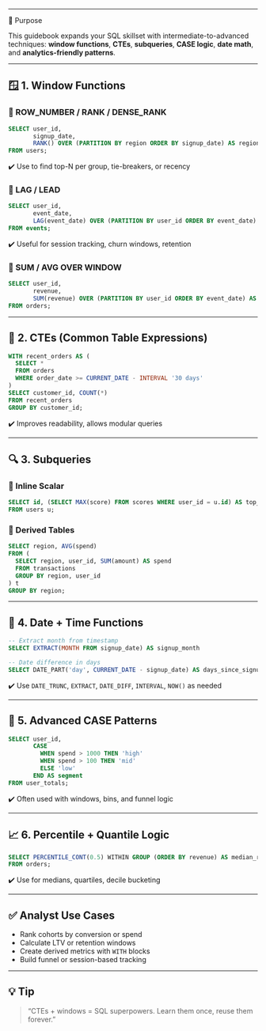 ___
🎯 Purpose

This guidebook expands your SQL skillset with intermediate-to-advanced techniques: **window functions**, **CTEs**, **subqueries**, **CASE logic**, **date math**, and **analytics-friendly patterns**.

---

## 🪟 1. Window Functions

### 🔹 ROW\_NUMBER / RANK / DENSE\_RANK

```sql
SELECT user_id,
       signup_date,
       RANK() OVER (PARTITION BY region ORDER BY signup_date) AS regional_rank
FROM users;
```

✔️ Use to find top-N per group, tie-breakers, or recency

### 🔹 LAG / LEAD

```sql
SELECT user_id,
       event_date,
       LAG(event_date) OVER (PARTITION BY user_id ORDER BY event_date) AS prev_event
FROM events;
```

✔️ Useful for session tracking, churn windows, retention

### 🔹 SUM / AVG OVER WINDOW

```sql
SELECT user_id,
       revenue,
       SUM(revenue) OVER (PARTITION BY user_id ORDER BY event_date) AS cumulative_revenue
FROM orders;
```

---

## 🧱 2. CTEs (Common Table Expressions)

```sql
WITH recent_orders AS (
  SELECT *
  FROM orders
  WHERE order_date >= CURRENT_DATE - INTERVAL '30 days'
)
SELECT customer_id, COUNT(*)
FROM recent_orders
GROUP BY customer_id;
```

✔️ Improves readability, allows modular queries

---

## 🔍 3. Subqueries

### 🔹 Inline Scalar

```sql
SELECT id, (SELECT MAX(score) FROM scores WHERE user_id = u.id) AS top_score
FROM users u;
```

### 🔹 Derived Tables

```sql
SELECT region, AVG(spend)
FROM (
  SELECT region, user_id, SUM(amount) AS spend
  FROM transactions
  GROUP BY region, user_id
) t
GROUP BY region;
```

---

## 📅 4. Date + Time Functions

```sql
-- Extract month from timestamp
SELECT EXTRACT(MONTH FROM signup_date) AS signup_month

-- Date difference in days
SELECT DATE_PART('day', CURRENT_DATE - signup_date) AS days_since_signup
```

✔️ Use `DATE_TRUNC`, `EXTRACT`, `DATE_DIFF`, `INTERVAL`, `NOW()` as needed

---

## 🧠 5. Advanced CASE Patterns

```sql
SELECT user_id,
       CASE
         WHEN spend > 1000 THEN 'high'
         WHEN spend > 100 THEN 'mid'
         ELSE 'low'
       END AS segment
FROM user_totals;
```

✔️ Often used with windows, bins, and funnel logic

---

## 📈 6. Percentile + Quantile Logic

```sql
SELECT PERCENTILE_CONT(0.5) WITHIN GROUP (ORDER BY revenue) AS median_revenue
FROM orders;
```

✔️ Use for medians, quartiles, decile bucketing

---

## ✅ Analyst Use Cases

* Rank cohorts by conversion or spend
* Calculate LTV or retention windows
* Create derived metrics with `WITH` blocks
* Build funnel or session-based tracking

---

## 💡 Tip

> “CTEs + windows = SQL superpowers. Learn them once, reuse them forever.”
